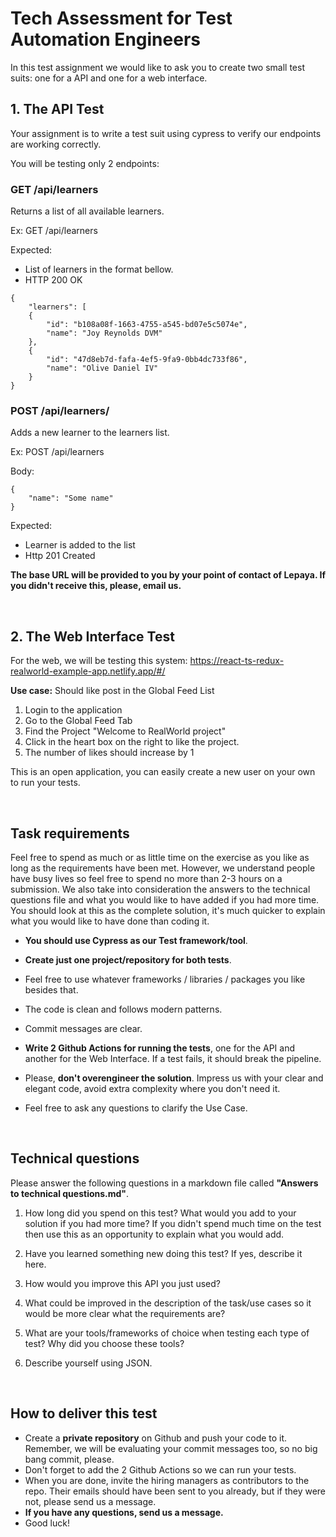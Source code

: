 # Tech Assessment for Test Automation Engineers

In this test assignment we would like to ask you to create two small test suits: one for a API and one for a web interface.

## 1. The API Test

Your assignment is to write a test suit using cypress to verify our endpoints are working correctly.

You will be testing only 2 endpoints:

### GET /api/learners
Returns a list of all available learners.

Ex: GET /api/learners

Expected: 
- List of learners in the format bellow. 
- HTTP 200 OK
```
{
    "learners": [
    {
        "id": "b108a08f-1663-4755-a545-bd07e5c5074e",
        "name": "Joy Reynolds DVM"
    },
    {
        "id": "47d8eb7d-fafa-4ef5-9fa9-0bb4dc733f86",
        "name": "Olive Daniel IV"
    }
}
```

### POST /api/learners/
Adds a new learner to the learners list.

Ex: POST /api/learners

Body:
```
{
    "name": "Some name"
}
```
Expected:
- Learner is added to the list
- Http 201 Created


**The base URL will be provided to you by your point of contact of Lepaya. If you didn't receive this, please, email us.**

<br/>

## 2. The Web Interface Test

For the web, we will be testing this system: https://react-ts-redux-realworld-example-app.netlify.app/#/

**Use case:** Should like post in the Global Feed List
1. Login to the application
1. Go to the Global Feed Tab
1. Find the Project "Welcome to RealWorld project"
1. Click in the heart box on the right to like the project.
1. The number of likes should increase by 1
 
This is an open application, you can easily create a new user on your own to run your tests.

<br/>

## Task requirements

Feel free to spend as much or as little time on the exercise as you like as long as the requirements have been met. 
However, we understand people have busy lives so feel free to spend no more than 2-3 hours on a submission. 
We also take into consideration the answers to the technical questions file and what you would like to have added if you had more time. You should look at this as the complete solution, it's much quicker to explain what you would like to have done than coding it.

- **You should use Cypress as our Test framework/tool**.

- **Create just one project/repository for both tests**.

- Feel free to use whatever frameworks / libraries / packages you like besides that.

- The code is clean and follows modern patterns.

- Commit messages are clear.

- **Write 2 Github Actions for running the tests**, one for the API and another for the Web Interface. If a test fails, it should break the pipeline.

- Please, **don't overengineer the solution**. Impress us with your clear and elegant code, avoid extra complexity where you don't need it.

- Feel free to ask any questions to clarify the Use Case.

<br/>

## Technical questions

Please answer the following questions in a markdown file called **"Answers to technical questions.md"**.

1. How long did you spend on this test? What would you add to your solution if you had more time? If you didn't spend much time on the test then use this as an opportunity to explain what you would add.

1. Have you learned something new doing this test? If yes, describe it here.

1. How would you improve this API you just used?

1. What could be improved in the description of the task/use cases so it would be more clear what the requirements are?

1. What are your tools/frameworks of choice when testing each type of test? Why did you choose these tools?

1. Describe yourself using JSON.

<br/>

## How to deliver this test

- Create a **private repository** on Github and push your code to it. Remember, we will be evaluating your commit messages too, so no big bang commit, please.
- Don't forget to add the 2 Github Actions so we can run your tests.
- When you are done, invite the hiring managers as contributors to the repo. Their emails should have been sent to you already, but if they were not, please send us a message.
- **If you have any questions, send us a message.**
- Good luck!
